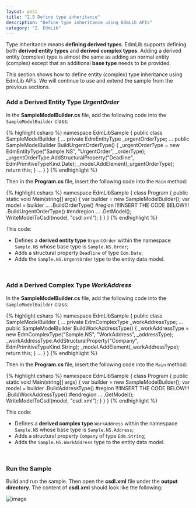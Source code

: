 ```yaml
---
layout: post
title: "2.5 Define type inheritance"
description: "Define type inheritance using EdmLib APIs"
category: "2. EdmLib"
---
```


Type inheritance means **defining derived types**. EdmLib supports defining both **derived entity types** and **derived complex types**. Adding a derived entity (complex) type is almost the same as adding an normal entity (complex) except that an additional **base type** needs to be provided.

This section shows how to define entity (complex) type inheritance using EdmLib APIs. We will continue to use and extend the sample from the previous sections.

### Add a Derived Entity Type *UrgentOrder*
In the **SampleModelBuilder.cs** file, add the following code into the `SampleModelBuilder` class:

{% highlight csharp %}
namespace EdmLibSample
{
    public class SampleModelBuilder
    {
        ...
        private EdmEntityType _urgentOrderType;
        ...
        public SampleModelBuilder BuildUrgentOrderType()
        {
            _urgentOrderType = new EdmEntityType("Sample.NS", "UrgentOrder", _orderType);
            _urgentOrderType.AddStructuralProperty("Deadline", EdmPrimitiveTypeKind.Date);
            _model.AddElement(_urgentOrderType);
            return this;
        }
        ...
    }
}
{% endhighlight %}

Then in the **Program.cs** file, insert the following code into the `Main` method:

{% highlight csharp %}
namespace EdmLibSample
{
    class Program
    {
        public static void Main(string[] args)
        {
            var builder = new SampleModelBuilder();
            var model = builder
                ...
                .BuildOrderType()
#region         !!!INSERT THE CODE BELOW!!!
                .BuildUrgentOrderType()
#endregion
                ...
                .GetModel();
            WriteModelToCsdl(model, "csdl.xml");
        }
    }
}
{% endhighlight %}

This code:

 - Defines a **derived entity type** `UrgentOrder` within the namespace `Sample.NS` whose base type is `Sample.NS.Order`;
 - Adds a structural property `Deadline` of type `Edm.Date`;
 - Adds the `Sample.NS.UrgentOrder` type to the entity data model.
 <br />

### Add a Derived Complex Type *WorkAddress*
In the **SampleModelBuilder.cs** file, add the following code into the `SampleModelBuilder` class:

{% highlight csharp %}
namespace EdmLibSample
{
    public class SampleModelBuilder
    {
        ...
        private EdmComplexType _workAddressType;
        ...
        public SampleModelBuilder BuildWorkAddressType()
        {
            _workAddressType = new EdmComplexType("Sample.NS", "WorkAddress", _addressType);
            _workAddressType.AddStructuralProperty("Company", EdmPrimitiveTypeKind.String);
            _model.AddElement(_workAddressType);
            return this;
        }
        ...
    }
}
{% endhighlight %}

Then in the **Program.cs** file, insert the following code into the `Main` method:

{% highlight csharp %}
namespace EdmLibSample
{
    class Program
    {
        public static void Main(string[] args)
        {
            var builder = new SampleModelBuilder();
            var model = builder
                .BuildAddressType()
#region         !!!INSERT THE CODE BELOW!!!
                .BuildWorkAddressType()
#endregion
                ...
                .GetModel();
            WriteModelToCsdl(model, "csdl.xml");
        }
    }
}
{% endhighlight %}

This code:

 - Defines a **derived complex type** `WorkAddress` within the namespace `Sample.NS` whose base type is `Sample.NS.Address`;
 - Adds a structural property `Company` of type `Edm.String`;
 - Adds the `Sample.NS.WorkAddress` type to the entity data model.
 <br />

### Run the Sample
Build and run the sample. Then open the **csdl.xml** file under the **output directory**. The content of **csdl.xml** should look like the following:

![image](../v6_posts/assets/2015-04-19-csdl.png)
